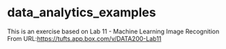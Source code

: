 # data_analytics_examples

This is an exercise based on Lab 11 - Machine Learning Image Recognition
From URL:https://tufts.app.box.com/v/DATA200-Lab11
